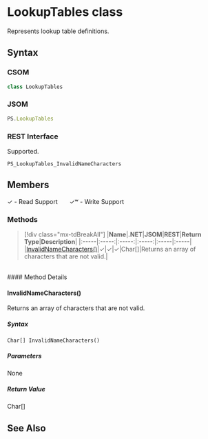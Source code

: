 [comment]: # (Name:LookupTables)
[comment]: # (Name:Microsoft.Office.Project.Server.Library.LookupTables)
[comment]: # (Type:class)
[comment]: # (Status:Verified)

# <a name="name"></a>LookupTables class

<a name="description"></a>Represents lookup table definitions.

## <a name="syntax"></a>Syntax

### CSOM

```cs
class LookupTables 
```
### JSOM

```javascript
PS.LookupTables
```
### REST Interface

Supported.

```
PS_LookupTables_InvalidNameCharacters
```

## <a name="members"></a>Members


&#x2713; - Read Support &nbsp;&nbsp;&nbsp;&nbsp;&nbsp;&nbsp;&#x2713;&#x02B7; - Write Support

### <a name="methods"></a>Methods

> [!div class="mx-tdBreakAll"]
|**Name**|**.NET**|**JSOM**|**REST**|**Return Type**|**Description**|
|:-----|:-----:|:-----:|:-----:|:-----|:-----|
|[InvalidNameCharacters()](#InvalidNameCharacters__)|&#x2713;|&#x2713;|&#x2713;|Char[]|Returns an array of characters that are not valid.|

<br/>
#### Method Details

#### <a name="InvalidNameCharacters__"></a>InvalidNameCharacters()
 
Returns an array of characters that are not valid.

##### Syntax

```
Char[] InvalidNameCharacters()
```

##### Parameters

None

##### Return Value

Char[]

## <a name="seeAlso"></a>See Also

